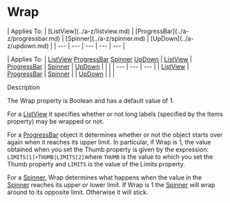 




<h1 class="heading"><span class="name">Wrap</span></h1>
| Applies To: | [ListView](../a-z/listview.md) | [ProgressBar](../a-z/progressbar.md) | [Spinner](../a-z/spinner.md) | [UpDown](../a-z/updown.md) |
| --- | --- | --- | --- | ---  |

| Applies To: | [ListView](../a-z/listview.md) [ProgressBar](../a-z/progressbar.md) [Spinner](../a-z/spinner.md) [UpDown](../a-z/updown.md) | [ListView](../a-z/listview.md) | [ProgressBar](../a-z/progressbar.md) | [Spinner](../a-z/spinner.md) | [UpDown](../a-z/updown.md) |  |  |
| --- | --- | ---  |
| [ListView](../a-z/listview.md) | [ProgressBar](../a-z/progressbar.md) | [Spinner](../a-z/spinner.md) |
| [UpDown](../a-z/updown.md) |  |  |


Description


The Wrap property is Boolean and has a default value of 1.


For a [ListView](../a-z/listview.md) it specifies whether or not long labels (specified by the Items property) may be wrapped or not.


For a [ProgressBar](../a-z/progressbar.md) object it determines whether or not the object starts over again when it reaches its upper limit. In particular, if Wrap is 1, the value obtained when you set the Thumb property is given by the expression: `LIMITS[1]+THUMB|LIMITS[2]`where `THUMB` is the value to which you set the Thumb property and `LIMITS` is the value of the Limits property.


For a [Spinner](../a-z/spinner.md), Wrap determines what happens when the value in the [Spinner](../a-z/spinner.md) reaches its upper or lower limit. If Wrap is 1 the [Spinner](../a-z/spinner.md) will wrap around to its opposite limit. Otherwise it will stick.



